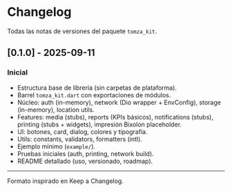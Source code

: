 # Changelog

Todas las notas de versiones del paquete `tomza_kit`.

## [0.1.0] - 2025-09-11
### Inicial
- Estructura base de librería (sin carpetas de plataforma).
- Barrel `tomza_kit.dart` con exportaciones de módulos.
- Núcleo: auth (in-memory), network (Dio wrapper + EnvConfig), storage (in-memory), location utils.
- Features: media (stubs), reports (KPIs básicos), notifications (stubs), printing (stubs + widgets), impresión Bixolon placeholder.
- UI: botones, card, dialog, colores y tipografía.
- Utils: constants, validators, formatters (intl).
- Ejemplo mínimo (`example/`).
- Pruebas iniciales (auth, printing, network build).
- README detallado (uso, versionado, roadmap).

---
Formato inspirado en Keep a Changelog.
